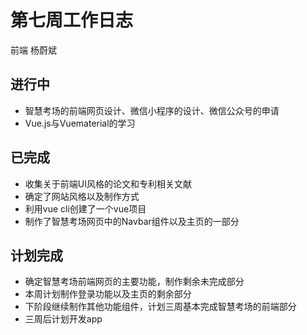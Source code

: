 # 第七周工作日志
前端 杨蔚斌

## 进行中
- 智慧考场的前端网页设计、微信小程序的设计、微信公众号的申请
- Vue.js与Vuematerial的学习

## 已完成
- 收集关于前端UI风格的论文和专利相关文献
- 确定了网站风格以及制作方式
- 利用vue cli创建了一个vue项目
- 制作了智慧考场网页中的Navbar组件以及主页的一部分

## 计划完成
- 确定智慧考场前端网页的主要功能，制作剩余未完成部分
- 本周计划制作登录功能以及主页的剩余部分
- 下阶段继续制作其他功能组件，计划三周基本完成智慧考场的前端部分
- 三周后计划开发app

